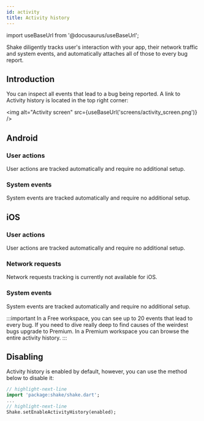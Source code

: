 ```yaml
---
id: activity
title: Activity history
---
```

import useBaseUrl from '@docusaurus/useBaseUrl';

Shake diligently tracks user's interaction with your app, their network traffic and system events,
and automatically attaches all of those to every bug report.

## Introduction
You can inspect all events that lead to a bug being reported.
A link to Activity history is located in the top right corner:

<img
  alt="Activity screen"
  src={useBaseUrl('screens/activity_screen.png')}
/>

## Android
### User actions
User actions are tracked automatically and require no additional setup.

### System events
System events are tracked automatically and require no additional setup.

## iOS
### User actions
User actions are tracked automatically and require no additional setup.

### Network requests
Network requests tracking is currently not available for iOS.

### System events
System events are tracked automatically and require no additional setup.

:::important
In a Free workspace, you can see up to 20 events that lead to every bug.
 If you need to dive really deep to find causes of the weirdest bugs upgrade to Premium.
  In a Premium workspace you can browse the entire activity history.
:::

## Disabling
Activity history is enabled by default, however, you can use the method below to disable it:

```dart title="lib/main.dart"
// highlight-next-line
import 'package:shake/shake.dart';
...
// highlight-next-line
Shake.setEnableActivityHistory(enabled);

```
